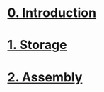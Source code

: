 # <a href="./00. Introduction.md">0. Introduction</a>
# <a href="./01. Storage.md">1. Storage</a>
# <a href="./02. Assembly.md">2. Assembly</a>